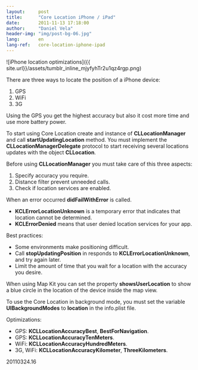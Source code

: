 ```yaml
---
layout:     post
title:      "Core Location iPhone / iPad"
date:       2011-11-13 17:18:00
author:     "Daniel Vela"
header-img: "img/post-bg-06.jpg"
lang:       en
lang-ref:   core-location-iphone-ipad
---
```


![iPhone location optimizations]({{ site.url}}/assets/tumblr_inline_mjyfyhTr2u1qz4rgp.png)

There are three ways to locate the position of a iPhone device:

1. GPS
2. WiFi
3. 3G

Using the GPS you get the highest accuracy but also it cost more time and use more battery power.

To start using Core Location create and instance of **CLLocationManager** and call **startUpdatingLocation** method. You must implement the **CLLocationManagerDelegate** protocol to start receiving several locations updates with the object **CLLocation**.

Before using **CLLocationManager** you must take care of this three aspects:

1. Specify accuracy you require.
2. Distance filter prevent unneeded calls.
3. Check if location services are enabled.

When an error occurred **didFailWithError** is called.

* **KCLErrorLocationUnknown** is a temporary error that indicates that location cannot be determined.
* **KCLErrorDenied** means that user denied location services for your app.

Best practices:

* Some environments make positioning difficult.
* Call **stopUpdatingPosition** in responds to **KCLErrorLocationUnknown**, and try again later.
* Limit the amount of time that you wait for a location with the accuracy you desire.

When using Map Kit you can set the property **showsUserLocation** to show a blue circle in the location of the device inside the map view.

To use the Core Location in background mode, you must set the variable **UIBackgroundModes** to **location** in the info.plist file.

Optimizations:

* GPS: **KCLLocationAccuracyBest**, **BestForNavigation**.
* GPS: **KCLLocationAccuracyTenMeters**.
* WiFi: **KCLLocationAccuracyHundredMeters**.
* 3G, WiFi: **KCLLocationAccuracyKilometer**, **ThreeKilometers**.

20110324.16
